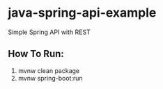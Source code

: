 # java-spring-api-example

Simple Spring API with REST

## How To Run:
1. mvnw clean package
2. mvnw spring-boot:run

